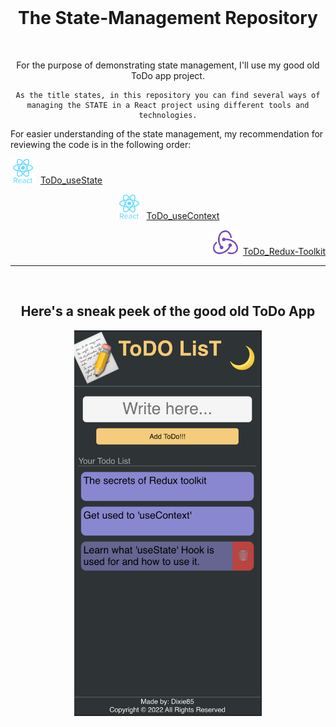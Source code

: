 <br/>
<div align="center">

   # The State-Management Repository
</div>

<br/>
<div align="center">

   For the purpose of demonstrating state management, I'll use my good old ToDo app project.

    As the title states, in this repository you can find several ways of managing the STATE in a React project using different tools and technologies.
</div>
<div align="left">

 For easier understanding of the state management, my recommendation for reviewing the code is in the following order:
</div>

<div align="left">

<img src="https://github.com/devicons/devicon/blob/master/icons/react/react-original-wordmark.svg" title="React" alt="React" width="40" height="40"/>&nbsp;  [ToDo_useState](https://github.com/Dixie85/State-Management)
</div>

<div align="center">

<img src="https://github.com/devicons/devicon/blob/master/icons/react/react-original-wordmark.svg" title="React" alt="React" width="40" height="40"/>&nbsp;  [ToDo_useContext](https://github.com/Dixie85/State-Management)
</div>

<div align="right">

<img src="https://github.com/devicons/devicon/blob/master/icons/redux/redux-original.svg" title="Redux" alt="Redux " width="40" height="40"/>&nbsp;  [ToDo_Redux-Toolkit](https://github.com/Dixie85/State-Management)
</div>

<hr>
<br>
<div align="center">

## Here's a sneak peek of the good old ToDo App 

<img
  src="./ToDo_App.png"
  alt="ToDo App"
  title="My good old ToDo_App"
  style="display: margin: 0 auto; max-width: 300px">
</div>
